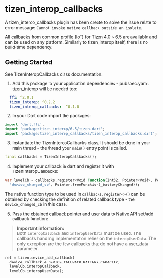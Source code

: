 # tizen_interop_callbacks

A tizen_interop_callbacks plugin has been create to solve the issue relate to error message: `Cannot invoke native callback outside an isolate`.

All callbacks from common profile (IoT) for Tizen 4.0 ~ 6.5
are available and can be used on any platform.
Similarly to tizen_interop itself, there is no build-time dependency.

## Getting Started

See TizenInteropCallbacks class documentation.

1. Add this package to your application dependencies - pubspec.yaml. tizen_interop will be needed too:
``` yaml
  ffi: ^2.0.1
  tizen_interop: ^0.2.2
  tizen_interop_callbacks:  ^0.1.0
```

2. In your Dart code import the packages:
``` dart
import 'dart:ffi';
import 'package:tizen_interop/6.5/tizen.dart';
import 'package:tizen_interop_callbacks/tizen_interop_callbacks.dart';
```

3. Instantiate the TizenInteropCallbacks class. It should be done in your main thread - the thread your `main()` entry point is called.
``` dart
final callbacks = TizenInteropCallbacks();
```

4. Implement your callback in dart and register it with TizenInteropCallbacks:
``` dart
var levelCb = callbacks.register<Void Function(Int32, Pointer<Void>, Pointer<Void>)>(
  'device_changed_cb', Pointer.fromFunction(_batteryChanged));
```

The native function type to be used in `callbacks.register<>()` can be obtained by checking
the definition of related callback type - the `device_changed_cb` in this case.

5. Pass the obtained callback pointer and user data to Native API set/add callback function:

> **Important information:**  
> Both `interopCallback` and `interopUserData` must be used. The callbacks handling implementation relies on the `interopUserData`.
> The only exception are the few callbacks that do not have a user_data parameter.

``` dart
ret = tizen.device_add_callback(
  device_callback_e.DEVICE_CALLBACK_BATTERY_CAPACITY,
  levelCb.interopCallback,
  levelCb.interopUserData);
```
